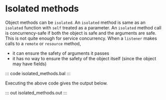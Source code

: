 # Isolated methods

Object methods can be `isolated`. An `isolated` method is same as an `isolated` function with `self` treated as a parameter. An `isolated` method call is concurrency-safe if both the object is safe and the arguments are safe. This is not quite enough for service concurrency. When a `listener` makes calls to a `remote` or `resource` method,

- it can ensure the safety of arguments it passes
- it has no way to ensure the safety of the object itself (since the object may have fields)

::: code isolated_methods.bal :::

Executing the above code gives the output below.

::: out isolated_methods.out :::